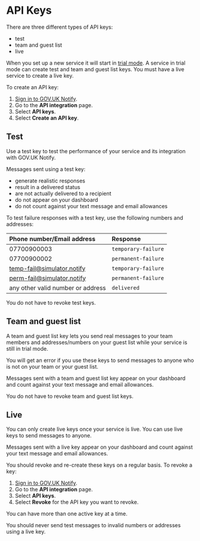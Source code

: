 # API Keys

There are three different types of API keys:

- test
- team and guest list
- live

When you set up a new service it will start in [trial mode](https://www.notifications.service.gov.uk/features/trial-mode). A service in trial mode can create test and team and guest list keys. You must have a live service to create a live key.

To create an API key:

1. [Sign in to GOV.UK Notify](https://www.notifications.service.gov.uk/sign-in).
1. Go to the __API integration__ page.
1. Select __API keys__.
1. Select __Create an API key__.


## Test

Use a test key to test the performance of your service and its integration with GOV.UK Notify.

Messages sent using a test key:

- generate realistic responses
- result in a delivered status
- are not actually delivered to a recipient
- do not appear on your dashboard
- do not count against your text message and email allowances

To test failure responses with a test key, use the following numbers and addresses:

|Phone number/Email address|Response|
|:---|:---|
|07700900003|`temporary-failure`|
|07700900002|`permanent-failure`|
|temp-fail@simulator.notify|`temporary-failure`|
|perm-fail@simulator.notify|`permanent-failure`|
|any other valid number or address|`delivered`|

You do not have to revoke test keys.

## Team and guest list

A team and guest list key lets you send real messages to your team members and addresses/numbers on your guest list while your service is still in trial mode.

You will get an error if you use these keys to send messages to anyone who is not on your team or your guest list.

Messages sent with a team and guest list key appear on your dashboard and count against your text message and email allowances.

You do not have to revoke team and guest list keys.

## Live

You can only create live keys once your service is live. You can use live keys to send messages to anyone.

Messages sent with a live key appear on your dashboard and count against your text message and email allowances.

You should revoke and re-create these keys on a regular basis. To revoke a key:

1. [Sign in to GOV.UK Notify](https://www.notifications.service.gov.uk/sign-in).
1. Go to the __API integration__ page.
1. Select __API keys__.
1. Select __Revoke__ for the API key you want to revoke.

You can have more than one active key at a time.

You should never send test messages to invalid numbers or addresses using a live key.

